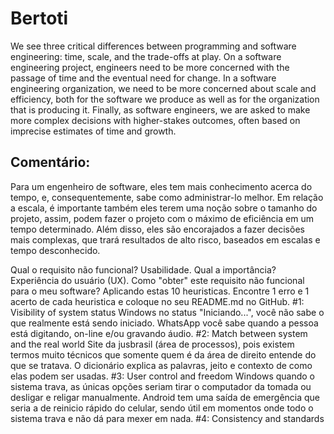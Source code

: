# Bertoti

We see three critical differences between programming and software engineering: time, scale, and the trade-offs at play. On a software engineering project, engineers need to be more concerned with the passage of time and the eventual need for change. In a software engineering organization, we need to be more concerned about scale and efficiency, both for the software we produce as well as for the organization that is producing it. Finally, as software engineers, we are asked to make more complex decisions with higher-stakes outcomes, often based on imprecise estimates of time and growth.

## Comentário:

Para um engenheiro de software, eles tem mais conhecimento acerca do tempo, e, consequentemente, sabe como administrar-lo melhor.
Em relação a escala, é importante também eles terem uma noção sobre o tamanho do projeto, assim, podem fazer o projeto com o máximo de eficiência em um tempo determinado.
Além disso, eles são encorajados a fazer decisões mais complexas, que trará resultados de alto risco, baseados em escalas e tempo desconhecido.

Qual o requisito não funcional? 
Usabilidade.
Qual a importância?
Experiência do usuário (UX).
Como "obter" este requisito não funcional para o meu software?
Aplicando estas 10 heuristicas.
Encontre 1 erro e 1 acerto de cada heuristica e coloque no seu README.md no GitHub.
#1: Visibility of system status
Windows no status "Iniciando...", você não sabe o que realmente está sendo iniciado.
WhatsApp você sabe quando a pessoa está digitando, on-line e/ou gravando áudio.
#2: Match between system and the real world
Site da jusbrasil (área de processos), pois existem termos muito técnicos que somente quem é da área de direito entende do que se tratava.
O dicionário explica as palavras, jeito e contexto de como elas podem ser usadas.
#3: User control and freedom
Windows quando o sistema trava, as únicas opções seriam tirar o computador da tomada ou desligar e religar manualmente.
Android tem uma saída de emergência que seria a de reinicio rápido do celular, sendo útil em momentos onde todo o sistema trava e não dá para mexer em nada.
#4: Consistency and standards
